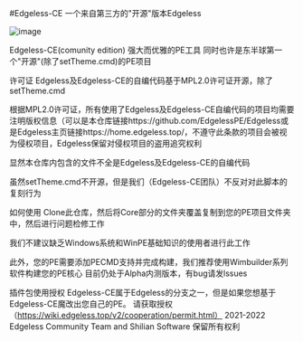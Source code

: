 #Edgeless-CE
一个来自第三方的"开源"版本Edgeless

![image](https://user-images.githubusercontent.com/109799548/186398627-4c0236ef-ae53-4a6d-9493-f8e7d0fee216.png)

Edgeless-CE(comunity edition)
强大而优雅的PE工具
同时也许是东半球第一个"开源"(除了setTheme.cmd)的PE项目

许可证
Edgeless及Edgeless-CE的自编代码基于MPL2.0许可证开源，除了setTheme.cmd

根据MPL2.0许可证，所有使用了Edgeless及Edgeless-CE自编代码的项目均需要注明版权信息（可以是本仓库链接https://github.com/EdgelessPE/Edgeless或是Edgeless主页链接https://home.edgeless.top/，不遵守此条款的项目会被视为侵权项目，Edgeless保留对侵权项目的盗用追究权利

显然本仓库内包含的文件不全是Edgeless及Edgeless-CE的自编代码

虽然setTheme.cmd不开源，但是我们（Edgeless-CE团队）不反对对此脚本的复刻行为

如何使用
Clone此仓库，然后将Core部分的文件夹覆盖复制到您的PE项目文件夹中，然后进行问题检修工作

我们不建议缺乏Windows系统和WinPE基础知识的使用者进行此工作

此外，您的PE需要添加PECMD支持并完成构建，我们推荐使用Wimbuilder系列软件构建您的PE核心
目前仍处于Alpha内测版本，有bug请发lssues

插件包使用授权
Edgeless-CE属于Edgeless的分支之一，但是如果您想基于Edgeless-CE魔改出您自己的PE。
请获取授权（https://wiki.edgeless.top/v2/cooperation/permit.html）
2021-2022 Edgeless Community Team and Shilian Software 保留所有权利
